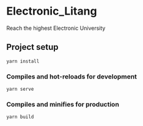 # Electronic_Litang
Reach the highest Electronic University

## Project setup
```
yarn install
```

### Compiles and hot-reloads for development
```
yarn serve
```

### Compiles and minifies for production
```
yarn build
```
